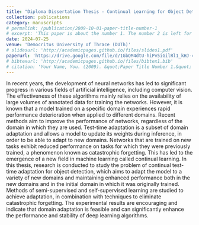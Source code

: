 ```yaml
---
title: "Diploma Dissertation Thesis - Continual Learning for Object Detection"
collection: publications
category: manuscripts
# permalink: /publication/2009-10-01-paper-title-number-1
# excerpt: 'This paper is about the number 1. The number 2 is left for future work.'
date: 2024-07-25
venue: 'Democritus University of Thrace (DUTh)'
# slidesurl: 'http://academicpages.github.io/files/slides1.pdf'
paperurl: 'https://drive.google.com/file/d/1GbQM4dtU-hiPv5iGilRl1_kHJ-4HBvYB/view'
# bibtexurl: 'http://academicpages.github.io/files/bibtex1.bib'
# citation: 'Your Name, You. (2009). &quot;Paper Title Number 1.&quot; <i>Journal 1</i>. 1(1).'
---
```

In recent years, the development of neural networks has led to significant progress in various fields of artificial intelligence, including computer vision. The effectiveness of these algorithms mainly relies on the availability of large volumes of annotated data for training the networks. However, it is known that a model trained on a specific domain experiences rapid performance deterioration when applied to different domains. Recent methods aim to improve the performance of networks, regardless of the domain in which they are used. Test-time adaptation is a subset of domain adaptation and allows a model to update its weights during inference, in order to be able to adapt to new domains. Networks that are trained on new tasks exhibit reduced performance on tasks for which they were previously trained, a phenomenon known as catastrophic forgetting. This has led to the emergence of a new field in machine learning called continual learning. In this thesis, research is conducted to study the problem of continual test-time adaptation for object detection, which aims to adapt the model to a variety of new domains and maintaining enhanced performance both in the new domains and in the initial domain in which it was originally trained. Methods of semi-supervised and self-supervised learning are studied to achieve adaptation, in combination with techniques to eliminate catastrophic forgetting. The experimental results are encouraging and indicate that domain adaptation is feasible and can significantly enhance the performance and stability of deep learning algorithms.
